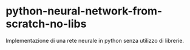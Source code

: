 # python-neural-network-from-scratch-no-libs
Implementazione di una rete neurale in python senza utilizzo di librerie. 
